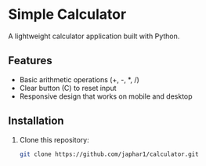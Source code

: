 # Simple Calculator

A lightweight calculator application built with Python.

## Features
- Basic arithmetic operations (+, -, *, /)
- Clear button (C) to reset input
- Responsive design that works on mobile and desktop

## Installation
1. Clone this repository:
   ```bash
   git clone https://github.com/japhar1/calculator.git
